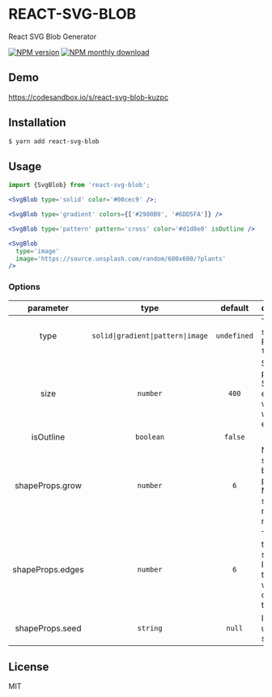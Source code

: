 # REACT-SVG-BLOB

React SVG Blob Generator

[![NPM version](https://img.shields.io/npm/v/react-svg-blob.svg)](https://www.npmjs.com/package/react-svg-blob)
[![NPM monthly download](https://img.shields.io/npm/dm/react-svg-blob.svg)](https://www.npmjs.com/package/react-svg-blob)

## Demo

https://codesandbox.io/s/react-svg-blob-kuzpc

## Installation

```sh
$ yarn add react-svg-blob
```

## Usage

```jsx
import {SvgBlob} from 'react-svg-blob';

<SvgBlob type='solid' color='#00cec9' />;

<SvgBlob type='gradient' colors={['#2980B9', '#6DD5FA']} />

<SvgBlob type='pattern' pattern='cross' color='#d1d8e0' isOutline />

<SvgBlob
  type='image'
  image='https://source.unsplash.com/random/600x600/?plants'
/>
```

### Options

|    parameter     |               type                |   default   | description                                                                           |
| :--------------: | :-------------------------------: | :---------: | :------------------------------------------------------------------------------------ |
|       type       | `solid\|gradient\|pattern\|image` | `undefined` | The type of shape. Required `true`                                                    |
|       size       |             `number`              |    `400`    | SVG blob path size. Should be equals to width of wrap element.                        |
|    isOutline     |             `boolean`             |   `false`   |                                                                                       |
| shapeProps.grow  |             `number`              |     `6`     | Minimum size of the blob in percentage. More the smaller more the randomness          |
| shapeProps.edges |             `number`              |     `6`     | Total nodes to create a shape. Increasing this value will add complexity to the shape |
| shapeProps.seed  |             `string`              |   `null`    | It can be used to get same shape                                                      |

## License

MIT
